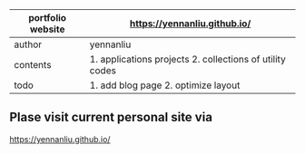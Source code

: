 

portfolio website | https://yennanliu.github.io/ 
------------ | -------------
author | yennanliu
contents  | 1. applications projects  2. collections of utility codes
todo | 1. add blog page 2. optimize layout 



## Plase visit current personal site via 
https://yennanliu.github.io/  
 
